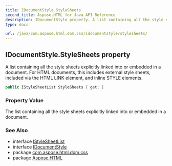 ```yaml
---
title: IDocumentStyle.StyleSheets
second_title: Aspose.HTML for Java API Reference
description: IDocumentStyle property. A list containing all the style sheets explicitly linked into or embedded in a document. For HTML documents this includes external style sheets included via the HTML LINK element and inline STYLE elements
type: docs

url: /java/com.aspose.html.dom.css/idocumentstyle/stylesheets/
---
```

## IDocumentStyle.StyleSheets property

A list containing all the style sheets explicitly linked into or embedded in a document. For HTML documents, this includes external style sheets, included via the HTML LINK element, and inline STYLE elements.

```java
public IStyleSheetList StyleSheets { get; }
```

### Property Value

The list containing all the style sheets explicitly linked into or embedded in a document.

### See Also

* interface [IStyleSheetList](../../istylesheetlist/)
* interface [IDocumentStyle](../)
* package [com.aspose.html.dom.css](../../../com.aspose.html.dom.css/)
* package [Aspose.HTML](../../../)
